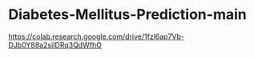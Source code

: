 # Diabetes-Mellitus-Prediction-main


https://colab.research.google.com/drive/1fzl6ap7Vb-DJb0Y88a2sjIDRq3QdWfhO
